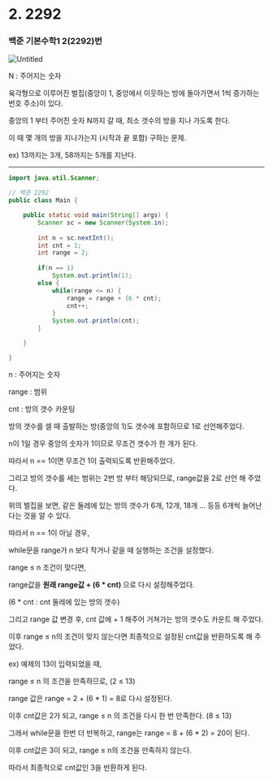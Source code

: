 # 2. 2292

### 백준 기본수학1 2(2292)번

![Untitled](2%202292%204202f03a3aec42f78b8fb6456fc1c9f3/Untitled.png)

N : 주어지는 숫자

육각형으로 이루어진 벌집(중앙이 1, 중앙에서 이웃하는 방에 돌아가면서 1씩 증가하는 번호 주소)이 있다.

중앙의 1 부터 주어진 숫자 N까지 갈 때, 최소 갯수의 방을 지나 가도록 한다.

이 때 몇 개의 방을 지나가는지 (시작과 끝 포함) 구하는 문제.

ex) 13까지는 3개, 58까지는 5개를 지난다.

---

```java
import java.util.Scanner;

// 백준 2292
public class Main {

	public static void main(String[] args) {
		Scanner sc = new Scanner(System.in);
		
		int n = sc.nextInt();
		int cnt = 1;
		int range = 2;
		
		if(n == 1)
			System.out.println(1);
		else {
			while(range <= n) {
				range = range + (6 * cnt);
				cnt++;
			}
			System.out.println(cnt);
		}

	}

}
```

n : 주어지는 숫자

range : 범위

cnt : 방의 갯수 카운팅

방의 갯수를 셀 때 출발하는 방(중앙의 1)도 갯수에 포함하므로 1로 선언해주었다.

n이 1일 경우 중앙의 숫자가 1이므로 무조건 갯수가 한 개가 된다.

따라서 n == 1이면 무조건 1이 출력되도록 반환해주었다.

그리고 방의 갯수를 세는 범위는 2번 방 부터 해당되므로, range값을 2로 선언 해 주었다.

위의 벌집을 보면, 같은 둘레에 있는 방의 갯수가 6개, 12개, 18개 ... 등등 6개씩 늘어난다는 것을 알 수 있다.

따라서 n == 1이 아닐 경우,

while문을 range가 n 보다 작거나 같을  때 실행하는 조건을 설정했다.

range ≤ n 조건이 맞다면,

range값을 **원래 range값 + (6 * cnt)** 으로 다시 설정해주었다.

(6 * cnt : cnt 둘레에 있는 방의 갯수)

그리고 range 값 변경 후, cnt 값에 + 1 해주어 거쳐가는 방의 갯수도 카운트 해 주었다.

이후 range ≤ n의 조건이 맞지 않는다면 최종적으로 설정된 cnt값을 반환하도록 해 주었다.

ex) 예제의 13이 입력되었을 때, 

range ≤ n 의 조건을 만족하므로, (2 ≤ 13) 

range 값은 range = 2 + (6 * 1) = 8로 다시 설정된다.

이후 cnt값은 2가 되고, range ≤ n 의 조건을 다시 한 번 만족한다. (8 ≤ 13)

그래서 while문을 한번 더 반복하고, range는 range = 8 + (6 * 2) = 20이 된다.

이후 cnt값은 3이 되고, range ≤ n의 조건을 만족하지 않는다.

따라서 최종적으로 cnt값인 3을 반환하게 된다.